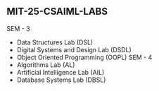 ## MIT-25-CSAIML-LABS
SEM - 3
  - Data Structures Lab (DSL)
  - Digital Systems and Design Lab (DSDL)
  - Object Oriented Programming (OOPL)
SEM - 4
  - Algorithms Lab (AL)
  - Artificial Intelligence Lab (AIL)
  - Database Systems Lab (DBSL)
